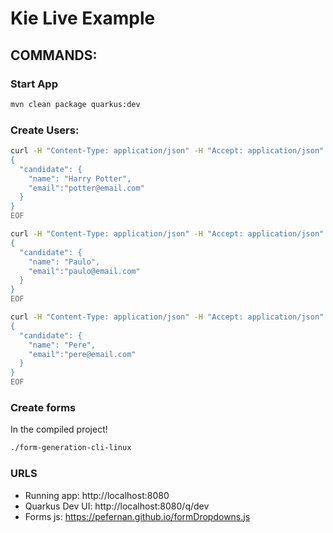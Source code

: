 # Kie Live Example

## COMMANDS:

### Start App

```bash
mvn clean package quarkus:dev
```

### Create Users:

```bash
curl -H "Content-Type: application/json" -H "Accept: application/json" -X POST http://localhost:8080/hiring -d @- << EOF
{
  "candidate": {
    "name": "Harry Potter",
    "email":"potter@email.com"
  }
}
EOF
```

```bash
curl -H "Content-Type: application/json" -H "Accept: application/json" -X POST http://localhost:8080/hiring -d @- << EOF
{
  "candidate": {
    "name": "Paulo",
    "email":"paulo@email.com"
  }
}
EOF
```

```bash
curl -H "Content-Type: application/json" -H "Accept: application/json" -X POST http://localhost:8080/hiring -d @- << EOF
{
  "candidate": {
    "name": "Pere",
    "email":"pere@email.com"
  }
}
EOF
```

### Create forms
In the compiled project!

```bash
./form-generation-cli-linux
```

### URLS
* Running app: http://localhost:8080
* Quarkus Dev UI: http://localhost:8080/q/dev
* Forms js: https://pefernan.github.io/formDropdowns.js